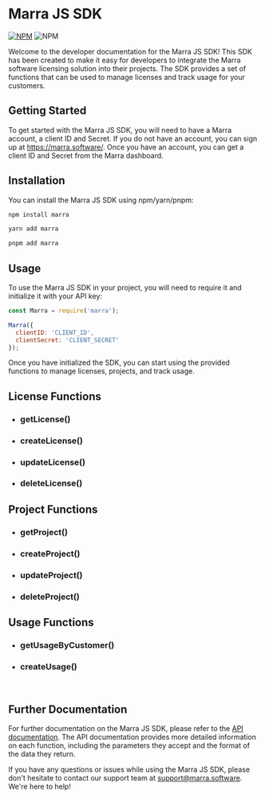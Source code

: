 # Marra JS SDK

[![NPM](https://img.shields.io/npm/v/marra.svg)](https://www.npmjs.com/package/marra)
![NPM](https://img.shields.io/npm/l/marra)

Welcome to the developer documentation for the Marra JS SDK! This SDK has been created to make it easy for developers to integrate the Marra software licensing solution into their projects. The SDK provides a set of functions that can be used to manage licenses and track usage for your customers.

## Getting Started
To get started with the Marra JS SDK, you will need to have a Marra account, a client ID and Secret. If you do not have an account, you can sign up at https://marra.software/. Once you have an account, you can get a client ID and Secret from the Marra dashboard.

## Installation
You can install the Marra JS SDK using npm/yarn/pnpm:

```sh
npm install marra

yarn add marra

pnpm add marra
```

## Usage
To use the Marra JS SDK in your project, you will need to require it and initialize it with your API key:

```javascript
const Marra = require('marra');

Marra({
  clientID: 'CLIENT_ID',
  clientSecret: 'CLIENT_SECRET'
});
```
Once you have initialized the SDK, you can start using the provided functions to manage licenses, projects, and track usage.

## License Functions

- ### getLicense()

- ### createLicense()

- ### updateLicense()

- ### deleteLicense()

## Project Functions

- ### getProject()

- ### createProject()

- ### updateProject()

- ### deleteProject()

## Usage Functions

- ### getUsageByCustomer()

- ### createUsage()

<br />

## Further Documentation
For further documentation on the Marra JS SDK, please refer to the [API documentation](https://js.sdk.marra.software). The API documentation provides more detailed information on each function, including the parameters they accept and the format of the data they return.

If you have any questions or issues while using the Marra JS SDK, please don't hesitate to contact our support team at [support@marra.software](mailto:support@marra.software). We're here to help!